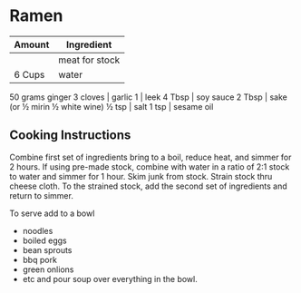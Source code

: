 # Ramen

|Amount|Ingredient|
|----|----|
|| meat for stock
6 Cups | water
50 grams ginger
3 cloves | garlic
1 | leek
4 Tbsp | soy sauce
2 Tbsp | sake (or ½ mirin ½ white wine)
½ tsp | salt
1 tsp | sesame oil

## Cooking Instructions
Combine first set of ingredients bring to a boil, reduce heat, and
simmer for 2 hours. If using pre-made stock, combine with water in a
ratio of 2:1 stock to water and simmer for 1 hour.
Skim junk from stock.
Strain stock thru cheese cloth.
To the strained stock, add the second set of ingredients and return to
simmer.

To serve add to a bowl
-   noodles
-   boiled eggs
-   bean sprouts
-   bbq pork
-   green onlions
-   etc
and pour soup over everything in the bowl.
